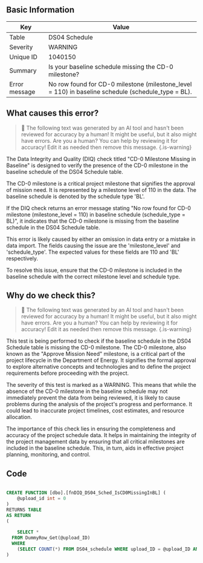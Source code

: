 ## Basic Information
| Key         | Value          |
|-------------|----------------|
| Table       | DS04 Schedule |
| Severity    | WARNING |
| Unique ID   | 1040150   |
| Summary     | Is your baseline schedule missing the CD-0 milestone? |
| Error message | No row found for CD-0 milestone (milestone_level = 110) in baseline schedule (schedule_type = BL). |

## What causes this error?

> :robot: The following text was generated by an AI tool and hasn't been reviewed for accuracy by a human! It might be useful, but it also might have errors. Are you a human? You can help by reviewing it for accuracy! Edit it as needed then remove this message.
{.is-warning}

The Data Integrity and Quality (DIQ) check titled "CD-0 Milestone Missing in Baseline" is designed to verify the presence of the CD-0 milestone in the baseline schedule of the DS04 Schedule table. 

The CD-0 milestone is a critical project milestone that signifies the approval of mission need. It is represented by a milestone level of 110 in the data. The baseline schedule is denoted by the schedule type 'BL'. 

If the DIQ check returns an error message stating "No row found for CD-0 milestone (milestone_level = 110) in baseline schedule (schedule_type = BL)", it indicates that the CD-0 milestone is missing from the baseline schedule in the DS04 Schedule table. 

This error is likely caused by either an omission in data entry or a mistake in data import. The fields causing the issue are the 'milestone_level' and 'schedule_type'. The expected values for these fields are 110 and 'BL' respectively. 

To resolve this issue, ensure that the CD-0 milestone is included in the baseline schedule with the correct milestone level and schedule type.
## Why do we check this?

> :robot: The following text was generated by an AI tool and hasn't been reviewed for accuracy by a human! It might be useful, but it also might have errors. Are you a human? You can help by reviewing it for accuracy! Edit it as needed then remove this message.
{.is-warning}

This test is being performed to check if the baseline schedule in the DS04 Schedule table is missing the CD-0 milestone. The CD-0 milestone, also known as the "Approve Mission Need" milestone, is a critical part of the project lifecycle in the Department of Energy. It signifies the formal approval to explore alternative concepts and technologies and to define the project requirements before proceeding with the project.

The severity of this test is marked as a WARNING. This means that while the absence of the CD-0 milestone in the baseline schedule may not immediately prevent the data from being reviewed, it is likely to cause problems during the analysis of the project's progress and performance. It could lead to inaccurate project timelines, cost estimates, and resource allocation.

The importance of this check lies in ensuring the completeness and accuracy of the project schedule data. It helps in maintaining the integrity of the project management data by ensuring that all critical milestones are included in the baseline schedule. This, in turn, aids in effective project planning, monitoring, and control.
## Code

```sql

CREATE FUNCTION [dbo].[fnDIQ_DS04_Sched_IsCD0MissingInBL] (
	@upload_id int = 0
)
RETURNS TABLE
AS RETURN
(
	
	SELECT * 
  FROM DummyRow_Get(@upload_ID)	
  WHERE 
    (SELECT COUNT(*) FROM DS04_schedule WHERE upload_ID = @upload_ID AND schedule_type = 'BL' AND milestone_level = 110) = 0
)
```

